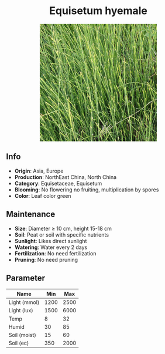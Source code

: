 <h1 align='center'>Equisetum hyemale</h1>
<p align="center">
    <img 
        align='center'
        width='320'
        src="../images/equisetum hyemale.png" 
        alt='Equisetum hyemale' />
</p>

## Info

 - **Origin**: Asia, Europe
 - **Production**: NorthEast China, North China
 - **Category**: Equisetaceae, Equisetum
 - **Blooming**: No flowering no fruiting, multiplication by spores
 - **Color**: Leaf color green

## Maintenance

 - **Size**: Diameter ≥ 10 cm, height 15-18 cm
 - **Soil**: Peat or soil with specific nutrients
 - **Sunlight**: Likes direct sunlight
 - **Watering**: Water every 2 days
 - **Fertilization**: No need fertilization
 - **Pruning**: No need pruning

## Parameter

| Name         | Min  | Max   |
|--------------|------|-------|
| Light (mmol) | 1200 | 2500  |
| Light (lux)  | 1500 | 6000 |
| Temp         | 8    | 32    |
| Humid        | 30   | 85    |
| Soil (moist) | 15   | 60    |
| Soil (ec)    | 350  | 2000  |